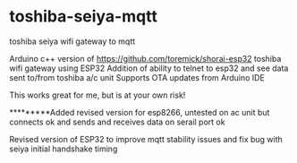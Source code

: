 # toshiba-seiya-mqtt
toshiba seiya wifi gateway to mqtt

Arduino c++ version of https://github.com/toremick/shorai-esp32 toshiba wifi gateway using ESP32
Addition of ability to telnet to esp32 and see data sent to/from toshiba a/c unit
Supports OTA updates from Arduino IDE

This works great for me, but is at your own risk!

*********Added revised version for esp8266, untested on ac unit but connects ok and sends and receives data on serail port ok

Revised version of ESP32 to improve mqtt stability issues and fix bug with seiya initial handshake timing
